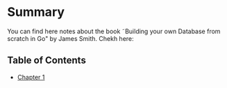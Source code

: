 # Summary

You can find here notes about the book ˜Building your own Database from scratch in Go" by James Smith. Chekh here:

## Table of Contents
- [Chapter 1](https://github.com/rafaelmgr12/litegodb/blob/main/docs/chapter-1.md)